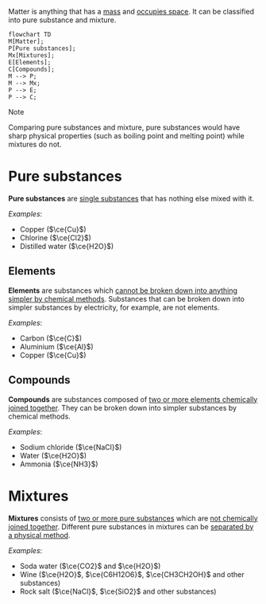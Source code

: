 Matter is anything that has a <u>mass</u> and <u>occupies space</u>. It can be classified into pure substance and mixture.

```mermaid
flowchart TD
M[Matter];
P[Pure substances];
Mx[Mixtures];
E[Elements];
C[Compounds];
M --> P;
M --> Mx;
P --> E;
P --> C;
```

> [!note]
> Comparing pure substances and mixture, pure substances would have sharp physical properties (such as boiling point and melting point) while mixtures do not.

# Pure substances
**Pure substances** are <u>single substances</u> that has nothing else mixed with it.

*Examples*:
- Copper ($\ce{Cu}$)
- Chlorine ($\ce{Cl2}$)
- Distilled water ($\ce{H2O}$)

## Elements
**Elements** are substances which <u>cannot be broken down into anything simpler by chemical methods</u>. Substances that can be broken down into simpler substances by electricity, for example, are not elements.

*Examples*:
- Carbon ($\ce{C}$)
- Aluminium ($\ce{Al}$)
- Copper ($\ce{Cu}$)

## Compounds
**Compounds** are substances composed of <u>two or more elements chemically joined together</u>. They can be broken down into simpler substances by chemical methods.

*Examples*:
- Sodium chloride ($\ce{NaCl}$)
- Water ($\ce{H2O}$)
- Ammonia ($\ce{NH3}$)

# Mixtures
**Mixtures** consists of <u>two or more pure substances</u> which are <u>not chemically joined together</u>. Different pure substances in mixtures can be <u>separated by a physical method</u>.

*Examples*:
- Soda water ($\ce{CO2}$ and $\ce{H2O}$)
- Wine ($\ce{H2O}$, $\ce{C6H12O6}$, $\ce{CH3CH2OH}$ and other substances)
- Rock salt ($\ce{NaCl}$, $\ce{SiO2}$ and other substances)

